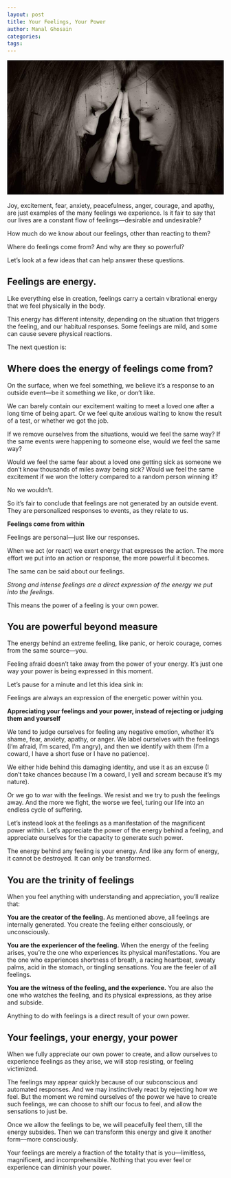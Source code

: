 ```yaml
---
layout: post
title: Your Feelings, Your Power
author: Manal Ghosain
categories:
tags:
---
```


![The power of feelings](/images/feelings.jpg)

Joy, excitement, fear, anxiety, peacefulness, anger, courage, and apathy, are just examples of the many feelings we experience. Is it fair to say that our lives are a constant flow of feelings—desirable and undesirable?

How much do we know about our feelings, other than reacting to them?

Where do feelings come from? And why are they so powerful?

Let’s look at a few ideas that can help answer these questions.

## Feelings are energy.

Like everything else in creation, feelings carry a certain vibrational energy that we feel physically in the body.

This energy has different intensity, depending on the situation that triggers the feeling, and our habitual responses. Some feelings are mild, and some can cause severe physical reactions.

The next question is:

## Where does the energy of feelings come from?

On the surface, when we feel something, we believe it’s a response to an outside event—be it something we like, or don’t like.

We can barely contain our excitement waiting to meet a loved one after a long time of being apart. Or we feel quite anxious waiting to know the result of a test, or whether we got the job.

If we remove ourselves from the situations, would we feel the same way? If the same events were happening to someone else, would we feel the same way?

Would we feel the same fear about a loved one getting sick as someone we don’t know thousands of miles away being sick? Would we feel the same excitement if we won the lottery compared to a random person winning it?

No we wouldn’t.

So it’s fair to conclude that feelings are not generated by an outside event. They are personalized responses to events, as they relate to us.

**Feelings come from within**

Feelings are personal—just like our responses.

When we act (or react) we exert energy that expresses the action. The more effort we put into an action or response, the more powerful it becomes.

The same can be said about our feelings.

*Strong and intense feelings are a direct expression of the energy we put into the feelings.*

This means the power of a feeling is your own power.

## You are powerful beyond measure

The energy behind an extreme feeling, like panic, or heroic courage, comes from the same source—you.

Feeling afraid doesn’t take away from the power of your energy. It’s just one way your power is being expressed in this moment.

Let’s pause for a minute and let this idea sink in:

Feelings are always an expression of the energetic power within you.

**Appreciating your feelings and your power, instead of rejecting or judging them and yourself**

We tend to judge ourselves for feeling any negative emotion, whether it’s shame, fear, anxiety, apathy, or anger. We label ourselves with the feelings (I’m afraid, I’m scared, I’m angry), and then we identify with them (I’m a coward, I have a short fuse or I have no patience).

We either hide behind this damaging identity, and use it as an excuse (I don’t take chances because I’m a coward, I yell and scream because it’s my nature).

Or we go to war with the feelings. We resist and we try to push the feelings away. And the more we fight, the worse we feel, turing our life into an endless cycle of suffering.

Let’s instead look at the feelings as a manifestation of the magnificent power within. Let’s appreciate the power of the energy behind a feeling, and appreciate ourselves for the capacity to generate such power.

The energy behind any feeling is your energy. And like any form of energy, it cannot be destroyed. It can only be transformed.

## You are the trinity of feelings

When you feel anything with understanding and appreciation, you’ll realize that:

**You are the creator of the feeling.** As mentioned above, all feelings are internally generated. You create the feeling either consciously, or unconsciously.

**You are the experiencer of the feeling.** When the energy of the feeling arises, you’re the one who experiences its physical manifestations. You are the one who experiences shortness of breath, a racing heartbeat, sweaty palms, acid in the stomach, or tingling sensations. You are the feeler of all feelings.

**You are the witness of the feeling, and the experience.** You are also the one who watches the feeling, and its physical expressions, as they arise and subside.

Anything to do with feelings is a direct result of your own power.

## Your feelings, your energy, your power

When we fully appreciate our own power to create, and allow ourselves to experience feelings as they arise, we will stop resisting, or feeling victimized.

The feelings may appear quickly because of our subconscious and automated responses. And we may instinctively react by rejecting how we feel. But the moment we remind ourselves of the power we have to create such feelings, we can choose to shift our focus to feel, and allow the sensations to just be.

Once we allow the feelings to be, we will peacefully feel them, till the energy subsides. Then we can transform this energy and give it another form—more consciously.

Your feelings are merely a fraction of the totality that is you—limitless, magnificent, and incomprehensible. Nothing that you ever feel or experience can diminish your power.